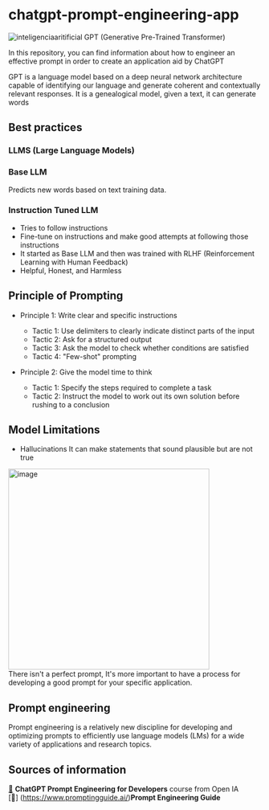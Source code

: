# chatgpt-prompt-engineering-app

![inteligenciaaritificial](https://github.com/CarolinaChavezDavid/chatgpt-prompt-engineering-app/assets/77591347/f3ebb9fc-8d04-48cd-b6c2-2193ceefe2fb)
GPT (Generative Pre-Trained Transformer)

In this repository, you can find information about how to engineer an effective prompt in order to create an application aid by ChatGPT

 GPT is a language model based on a deep neural network architecture capable of identifying our language and generate coherent and contextually relevant responses. It is a genealogical model, given a text, it can generate words

## Best practices

### LLMS (Large Language Models)
### Base LLM
Predicts new words based on text training data.
### Instruction Tuned LLM
* Tries to follow instructions
* Fine-tune on instructions and make good attempts at following those instructions
* It started as Base LLM and then was trained with RLHF (Reinforcement Learning with Human Feedback)
* Helpful, Honest, and Harmless

## Principle of Prompting
* Principle 1: Write clear and specific instructions
  * Tactic 1: Use delimiters to clearly indicate distinct parts of the input
  * Tactic 2: Ask for a structured output
  * Tactic 3: Ask the model to check whether conditions are satisfied
  * Tactic 4: "Few-shot" prompting
 
* Principle 2: Give the model time to think
  * Tactic 1: Specify the steps required to complete a task
  * Tactic 2: Instruct the model to work out its own solution before rushing to a conclusion

## Model Limitations
* Hallucinations
It can make statements that sound plausible but are not true

<img width="400" alt="image" src="https://github.com/CarolinaChavezDavid/chatgpt-prompt-engineering-app/assets/77591347/f60098c0-36c5-4775-8a02-c8b3a592b607"> </br>
There isn't a perfect prompt, It's more important to have a process for developing a good prompt for your specific application.

## Prompt engineering
Prompt engineering is a relatively new discipline for developing and optimizing prompts to efficiently use language models (LMs) for a wide variety of applications and research topics. 


## Sources of information
[🔗](https://www.deeplearning.ai/short-courses/chatgpt-prompt-engineering-for-developers/) **ChatGPT Prompt Engineering for Developers** course from Open IA </br>
[🔗] (https://www.promptingguide.ai/)**Prompt Engineering Guide**

